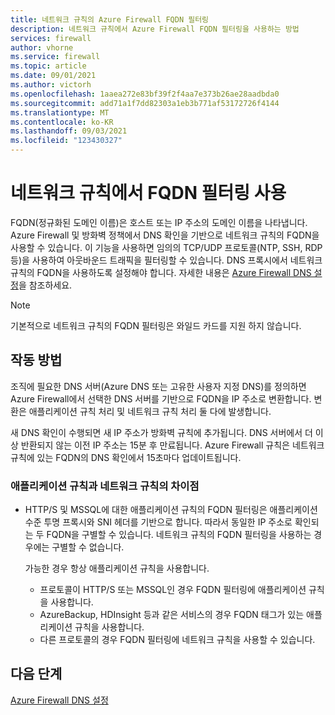 ```yaml
---
title: 네트워크 규칙의 Azure Firewall FQDN 필터링
description: 네트워크 규칙에서 Azure Firewall FQDN 필터링을 사용하는 방법
services: firewall
author: vhorne
ms.service: firewall
ms.topic: article
ms.date: 09/01/2021
ms.author: victorh
ms.openlocfilehash: 1aaea272e83bf39f2f4aa7e373b26ae28aadbda0
ms.sourcegitcommit: add71a1f7dd82303a1eb3b771af53172726f4144
ms.translationtype: MT
ms.contentlocale: ko-KR
ms.lasthandoff: 09/03/2021
ms.locfileid: "123430327"
---
```

# <a name="use-fqdn-filtering-in-network-rules"></a>네트워크 규칙에서 FQDN 필터링 사용

FQDN(정규화된 도메인 이름)은 호스트 또는 IP 주소의 도메인 이름을 나타냅니다. Azure Firewall 및 방화벽 정책에서 DNS 확인을 기반으로 네트워크 규칙의 FQDN을 사용할 수 있습니다. 이 기능을 사용하면 임의의 TCP/UDP 프로토콜(NTP, SSH, RDP 등)을 사용하여 아웃바운드 트래픽을 필터링할 수 있습니다. DNS 프록시에서 네트워크 규칙의 FQDN을 사용하도록 설정해야 합니다. 자세한 내용은 [Azure Firewall DNS 설정](dns-settings.md)을 참조하세요.

> [!NOTE]
> 기본적으로 네트워크 규칙의 FQDN 필터링은 와일드 카드를 지원 하지 않습니다.

## <a name="how-it-works"></a>작동 방법

조직에 필요한 DNS 서버(Azure DNS 또는 고유한 사용자 지정 DNS)를 정의하면 Azure Firewall에서 선택한 DNS 서버를 기반으로 FQDN을 IP 주소로 변환합니다. 변환은 애플리케이션 규칙 처리 및 네트워크 규칙 처리 둘 다에 발생합니다.

새 DNS 확인이 수행되면 새 IP 주소가 방화벽 규칙에 추가됩니다. DNS 서버에서 더 이상 반환되지 않는 이전 IP 주소는 15분 후 만료됩니다. Azure Firewall 규칙은 네트워크 규칙에 있는 FQDN의 DNS 확인에서 15초마다 업데이트됩니다.

### <a name="differences-in-application-rules-vs-network-rules"></a>애플리케이션 규칙과 네트워크 규칙의 차이점

- HTTP/S 및 MSSQL에 대한 애플리케이션 규칙의 FQDN 필터링은 애플리케이션 수준 투명 프록시와 SNI 헤더를 기반으로 합니다. 따라서 동일한 IP 주소로 확인되는 두 FQDN을 구별할 수 있습니다. 네트워크 규칙의 FQDN 필터링을 사용하는 경우에는 구별할 수 없습니다. 

   가능한 경우 항상 애플리케이션 규칙을 사용합니다.
  - 프로토콜이 HTTP/S 또는 MSSQL인 경우 FQDN 필터링에 애플리케이션 규칙을 사용합니다.
  - AzureBackup, HDInsight 등과 같은 서비스의 경우 FQDN 태그가 있는 애플리케이션 규칙을 사용합니다.
  - 다른 프로토콜의 경우 FQDN 필터링에 네트워크 규칙을 사용할 수 있습니다.

## <a name="next-steps"></a>다음 단계

[Azure Firewall DNS 설정](dns-settings.md)
